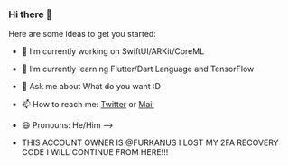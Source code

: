 ### Hi there 👋


Here are some ideas to get you started:

- 🔭 I’m currently working on SwiftUI/ARKit/CoreML
- 🌱 I’m currently learning Flutter/Dart Language and TensorFlow
- 💬 Ask me about What do you want :D
- 📫 How to reach me: [Twitter](https://twitter.com/furkanhnci) or [Mail](furkanhanci265@gmail.com)
- 😄 Pronouns: He/Him
-->

- THIS ACCOUNT OWNER IS @FURKANUS I LOST MY 2FA RECOVERY CODE I WILL CONTINUE FROM HERE!!!

<!---
FurkanHanciSecond/FurkanHanciSecond is a ✨ special ✨ repository because its `README.md` (this file) appears on your GitHub profile.
You can click the Preview link to take a look at your changes.

// THIS ACCOUNT OWNER IS @FURKANUS 
--->

